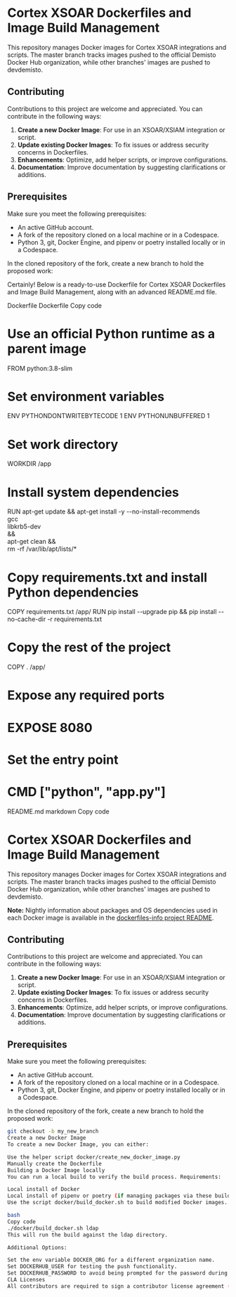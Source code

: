 # Cortex XSOAR Dockerfiles and Image Build Management

This repository manages Docker images for Cortex XSOAR integrations and scripts. The master branch tracks images pushed to the official Demisto Docker Hub organization, while other branches' images are pushed to devdemisto.

## Contributing

Contributions to this project are welcome and appreciated. You can contribute in the following ways:

1. **Create a new Docker Image**: For use in an XSOAR/XSIAM integration or script.
2. **Update existing Docker Images**: To fix issues or address security concerns in Dockerfiles.
3. **Enhancements**: Optimize, add helper scripts, or improve configurations.
4. **Documentation**: Improve documentation by suggesting clarifications or additions.

## Prerequisites

Make sure you meet the following prerequisites:

- An active GitHub account.
- A fork of the repository cloned on a local machine or in a Codespace.
- Python 3, git, Docker Engine, and pipenv or poetry installed locally or in a Codespace.

In the cloned repository of the fork, create a new branch to hold the proposed work:


Certainly! Below is a ready-to-use Dockerfile for Cortex XSOAR Dockerfiles and Image Build Management, along with an advanced README.md file.

Dockerfile
Dockerfile
Copy code
# Use an official Python runtime as a parent image
FROM python:3.8-slim

# Set environment variables
ENV PYTHONDONTWRITEBYTECODE 1
ENV PYTHONUNBUFFERED 1

# Set work directory
WORKDIR /app

# Install system dependencies
RUN apt-get update && apt-get install -y --no-install-recommends \
        gcc \
        libkrb5-dev \
        && \
    apt-get clean && \
    rm -rf /var/lib/apt/lists/*

# Copy requirements.txt and install Python dependencies
COPY requirements.txt /app/
RUN pip install --upgrade pip && pip install --no-cache-dir -r requirements.txt

# Copy the rest of the project
COPY . /app/

# Expose any required ports
# EXPOSE 8080

# Set the entry point
# CMD ["python", "app.py"]
README.md
markdown
Copy code
# Cortex XSOAR Dockerfiles and Image Build Management

This repository manages Docker images for Cortex XSOAR integrations and scripts. The master branch tracks images pushed to the official Demisto Docker Hub organization, while other branches' images are pushed to devdemisto.

**Note:** Nightly information about packages and OS dependencies used in each Docker image is available in the [dockerfiles-info project README](link-to-dockerfiles-info-readme).

## Contributing

Contributions to this project are welcome and appreciated. You can contribute in the following ways:

1. **Create a new Docker Image**: For use in an XSOAR/XSIAM integration or script.
2. **Update existing Docker Images**: To fix issues or address security concerns in Dockerfiles.
3. **Enhancements**: Optimize, add helper scripts, or improve configurations.
4. **Documentation**: Improve documentation by suggesting clarifications or additions.

## Prerequisites

Make sure you meet the following prerequisites:

- An active GitHub account.
- A fork of the repository cloned on a local machine or in a Codespace.
- Python 3, git, Docker Engine, and pipenv or poetry installed locally or in a Codespace.

In the cloned repository of the fork, create a new branch to hold the proposed work:

```bash
git checkout -b my_new_branch
Create a new Docker Image
To create a new Docker Image, you can either:

Use the helper script docker/create_new_docker_image.py
Manually create the Dockerfile
Building a Docker Image locally
You can run a local build to verify the build process. Requirements:

Local install of Docker
Local install of pipenv or poetry (if managing packages via these build tools - recommended)
Use the script docker/build_docker.sh to build modified Docker images. For example:

bash
Copy code
./docker/build_docker.sh ldap
This will run the build against the ldap directory.

Additional Options:

Set the env variable DOCKER_ORG for a different organization name.
Set DOCKERHUB_USER for testing the push functionality.
Set DOCKERHUB_PASSWORD to avoid being prompted for the password during the build process.
CLA Licenses
All contributors are required to sign a contributor license agreement (CLA). Ensure that the community is free to use your contributions.